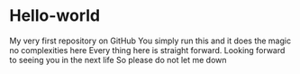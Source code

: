 # Hello-world
My very first repository on GitHub
You simply run this and it does the magic
no complexities here
Every thing here is straight forward.
Looking forward to seeing you in the next life
So please do not let me down
